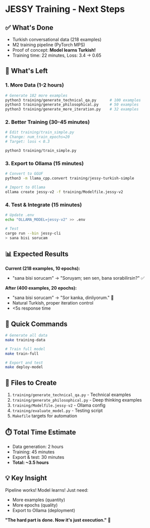 # JESSY Training - Next Steps

## ✅ What's Done

- Turkish conversational data (218 examples)
- M2 training pipeline (PyTorch MPS)
- Proof of concept: **Model learns Turkish!**
- Training time: 22 minutes, Loss: 3.4 → 0.65

## 🎯 What's Left

### 1. More Data (1-2 hours)
```bash
# Generate 182 more examples
python3 training/generate_technical_qa.py      # 100 examples
python3 training/generate_philosophical.py     # 50 examples
python3 training/generate_more_iteration.py    # 32 examples
```

### 2. Better Training (30-45 minutes)
```bash
# Edit training/train_simple.py
# Change: num_train_epochs=20
# Target: loss < 0.3

python3 training/train_simple.py
```

### 3. Export to Ollama (15 minutes)
```bash
# Convert to GGUF
python3 -m llama_cpp.convert training/jessy-turkish-simple

# Import to Ollama
ollama create jessy-v2 -f training/Modelfile.jessy-v2
```

### 4. Test & Integrate (15 minutes)
```bash
# Update .env
echo "OLLAMA_MODEL=jessy-v2" >> .env

# Test
cargo run --bin jessy-cli
> sana bisi sorucam
```

## 📊 Expected Results

**Current (218 examples, 10 epochs):**
- "sana bisi sorucam" → "Soruyam; sen sen, bana sorabilirsin?" ✅

**After (400 examples, 20 epochs):**
- "sana bisi sorucam" → "Sor kanka, dinliyorum." 🎯
- Natural Turkish, proper iteration control
- <5s response time

## 🚀 Quick Commands

```bash
# Generate all data
make training-data

# Train full model
make train-full

# Export and test
make deploy-model
```

## 📝 Files to Create

1. `training/generate_technical_qa.py` - Technical examples
2. `training/generate_philosophical.py` - Deep thinking examples
3. `training/Modelfile.jessy-v2` - Ollama config
4. `training/evaluate_model.py` - Testing script
5. `Makefile` targets for automation

## ⏱️ Total Time Estimate

- Data generation: 2 hours
- Training: 45 minutes
- Export & test: 30 minutes
- **Total: ~3.5 hours**

## 💡 Key Insight

Pipeline works! Model learns! Just need:
- More examples (quantity)
- More epochs (quality)
- Export to Ollama (deployment)

**"The hard part is done. Now it's just execution."** 🎯
